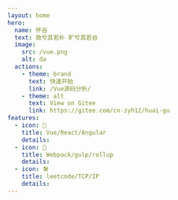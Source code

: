 ```yaml
---
layout: home
hero:
  name: 怀谷  
  text: 敦兮其若朴 旷兮其若谷
  image:
    src: /vue.png
    alt: da
  actions:
    - theme: brand
      text: 快速开始
      link: /Vue源码分析/
    - theme: alt
      text: View on Gitee
      link: https://gitee.com/cn-zyh12/huai-gu
features:
  - icon: 🖖
    title: Vue/React/Angular
    details: 
  - icon: 🖖
    title: Webpack/gulp/rollup
    details: 
  - icon: 🛠️
    title: leetcode/TCP/IP
    details: 
---
```

